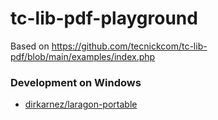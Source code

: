 tc-lib-pdf-playground
=====================
Based on https://github.com/tecnickcom/tc-lib-pdf/blob/main/examples/index.php

### Development on Windows
- [dirkarnez/laragon-portable](https://github.com/dirkarnez/laragon-portable)
